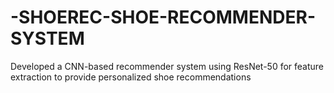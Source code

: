 # -SHOEREC-SHOE-RECOMMENDER-SYSTEM
Developed a CNN-based recommender system using ResNet-50 for feature extraction to provide personalized shoe recommendations
